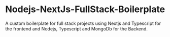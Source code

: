 # Nodejs-NextJs-FullStack-Boilerplate

A custom boilerplate for full stack projects using Nextjs and Typescript for the frontend and Nodejs, Typescript and MongoDb for the Backend.